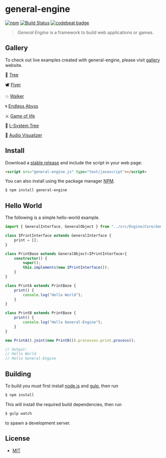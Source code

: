 # general-engine
[![npm][npm-image]][npm-url] [![Build Status][travis-image]][travis-url] [![codebeat badge][codebeat-image]][codebeat-url]

> *General Engine* is a framework to build web applications or games.

## Gallery
To check out live examples created with general-engine, please visit [gallery][repo-gallery] website.

 🌳 [Tree](https://general-engine.com/views/gallery.html?scene=tree)

 🕊 [Flyer](https://general-engine.com/views/gallery.html?scene=flyer)
 
 💥 [Walker](https://general-engine.com/views/gallery.html?scene=walker)
 
 🌀 [Endless Abyss](https://general-engine.com/views/gallery.html?scene=endlessabyss)
 
 ⚔ [Game of life](https://general-engine.com/views/gallery.html?scene=gameoflife)
 
 🌿 [L-System Tree](https://general-engine.com/views/gallery.html?scene=lsystemtree)
 
 🎵 [Audio Visualizer](https://general-engine.com/views/gallery.html?scene=audiovisualizer)

## Install
Download a [stable release][repo-releases] and include the script in your web page:
``` html
<script src="general-engine.js" type="text/javascript"></script>
```
You can also install using the package manager [NPM][npm-url].
``` bash
$ npm install general-engine
```
## Hello World
The following is a simple hello-world example.

```ts
import { GeneralInterface, GeneralObject } from "../src/Engine/Core/GeneralObject";

class IPrintInterface extends GeneralInterface {
    print = [];
}

class PrintBase extends GeneralObject<IPrintInterface>{
    constructor() {
        super();
        this.implements(new IPrintInterface());
    }
}

class PrintA extends PrintBase {
    print() {
        console.log("Hello World");
    }
}

class PrintB extends PrintBase {
    print() {
        console.log("Hello General-Engine");
    }
}

new PrintA().joint(new PrintB()).processes.print.process();

// Output:
// Hello World
// Hello General-Engine
```

## Building 
To build you must first install [node.js](http://nodejs.org/) and [gulp](http://gulpjs.com/), then run
``` bash
$ npm install
```
This will install the required build dependencies, then run
``` bash
$ gulp watch
```
to spawn a development server.

## License
- [MIT](./LICENSE)

[repo-releases]: https://github.com/experdot/general-engine/releases
[repo-gallery]: https://experdot.github.io/general-engine/views/gallery.html?scene=endlessabyss

[npm-url]: https://www.npmjs.com/package/general-engine
[npm-image]: https://img.shields.io/npm/v/general-engine.svg

[travis-url]: https://travis-ci.org/experdot/general-engine
[travis-image]: https://travis-ci.org/experdot/general-engine.svg?branch=master

[codebeat-url]: https://codebeat.co/projects/github-com-experdot-general-engine-master
[codebeat-image]: https://codebeat.co/badges/7c21280a-03fb-4abc-90eb-a4f50c3e2760
